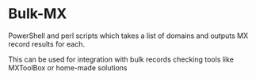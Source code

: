 # Bulk-MX
PowerShell and perl scripts which takes a list of domains and outputs MX record results for each.

This can be used for integration with bulk records checking tools like MXToolBox or home-made solutions

